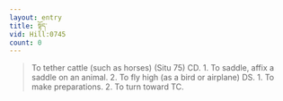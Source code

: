 ```yaml
---
layout: entry
title: སྟོད་
vid: Hill:0745
count: 0
---
```

> To tether cattle (such as horses) (Situ 75) CD\. 1\. To saddle, affix a saddle on an animal\. 2\. To fly high (as a bird or airplane) DS\. 1\. To make preparations\. 2\. To turn toward TC\.


